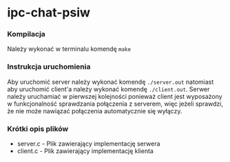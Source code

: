 # ipc-chat-psiw

### Kompilacja

Należy wykonać w terminalu komendę ```make```  


### Instrukcja uruchomienia

Aby uruchomić server należy wykonać komendę ```./server.out``` natomiast aby uruchomić client'a należy wykonać komendę ```./client.out```. Serwer należy uruchamiać w pierwszej kolejności ponieważ client jest wyposażony w funkcjonalność sprawdzania połączenia z serverem, więc jeżeli sprawdzi, że nie może nawiązać połączenia automatycznie się wyłączy.  


### Krótki opis plików

- server.c - Plik zawierający implementację serwera  
- client.c - Plik zawierający implementację klienta  
